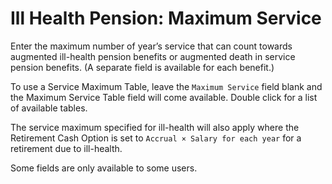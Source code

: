 # Ill Health Pension: Maximum Service

Enter the maximum number of year’s service that can count towards
augmented ill-health pension benefits or augmented death in service
pension benefits. (A separate field is available for each benefit.)

To use a Service Maximum Table, leave the `Maximum Service` field blank
and the Maximum Service Table field will come available. Double click
for a list of available tables.

The service maximum specified for ill-health will also apply where the
Retirement Cash Option is set to `Accrual × Salary for each year` for a
retirement due to ill-health.

Some fields are only available to some users.
